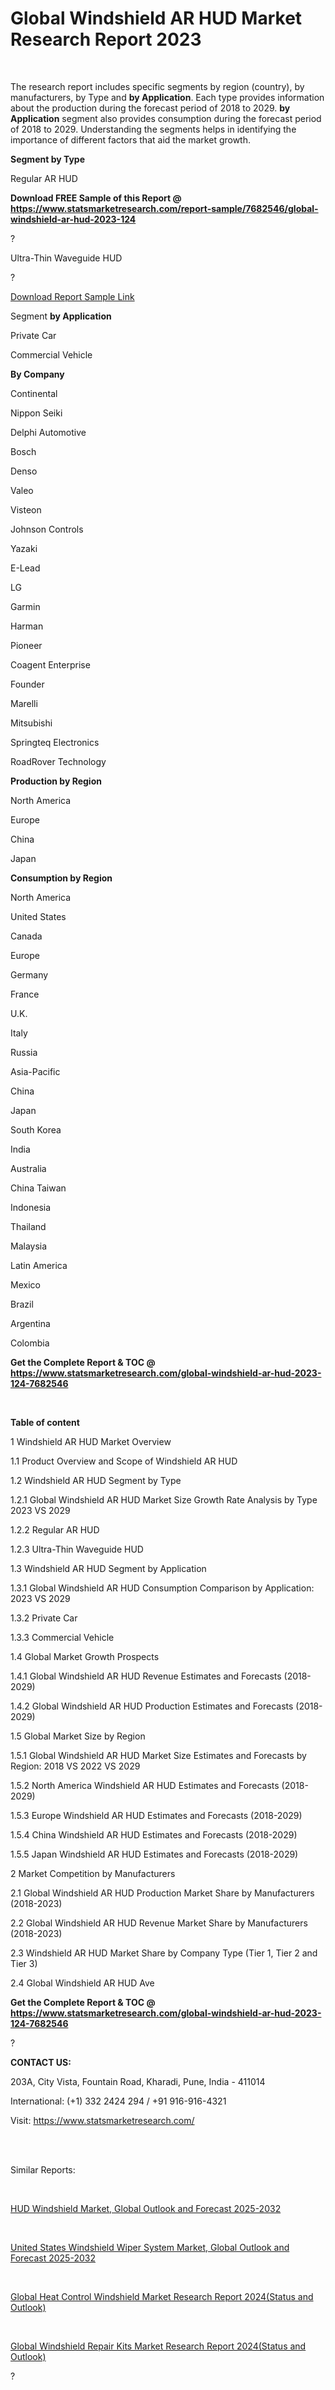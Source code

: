 <h1>Global Windshield AR HUD Market Research Report 2023</h1><br/><p>The research report includes specific segments by region (country), by manufacturers, by Type and <strong>by Application</strong>. Each type provides information about the production during the forecast period of 2018 to 2029. <strong>by Application</strong> segment also provides consumption during the forecast period of 2018 to 2029. Understanding the segments helps in identifying the importance of different factors that aid the market growth.</p>
 
 
 
 <p><strong>Segment by Type</strong></p>
 
 
 
 <p>Regular AR HUD</p>
 
 
 
 <div><b>Download FREE Sample of this Report @ <a href="https://www.statsmarketresearch.com/download-free-sample/7682546/global-windshield-ar-hud-2023-124">https://www.statsmarketresearch.com/report-sample/7682546/global-windshield-ar-hud-2023-124</a></b></div>
 
 
 
 <p>? </p>
 
 
 
 <p>Ultra-Thin Waveguide HUD</p>
 
 
 
 <p>? </p>
 
 
 
 <p><a href="https://www.statsmarketresearch.com/download-free-sample/7682546/global-windshield-ar-hud-2023-124">Download Report Sample Link</a></p>
 
 
 
 <p>Segment <strong>by Application</strong></p>
 
 
 
 <p>Private Car</p>
 
 
 
 <p>Commercial Vehicle</p>
 
 
 
 <p><strong>By Company</strong></p>
 
 
 
 <p>Continental</p>
 
 
 
 <p>Nippon Seiki</p>
 
 
 
 <p>Delphi Automotive</p>
 
 
 
 <p>Bosch</p>
 
 
 
 <p>Denso</p>
 
 
 
 <p>Valeo</p>
 
 
 
 <p>Visteon</p>
 
 
 
 <p>Johnson Controls</p>
 
 
 
 <p>Yazaki</p>
 
 
 
 <p>E-Lead</p>
 
 
 
 <p>LG</p>
 
 
 
 <p>Garmin</p>
 
 
 
 <p>Harman</p>
 
 
 
 <p>Pioneer</p>
 
 
 
 <p>Coagent Enterprise</p>
 
 
 
 <p>Founder</p>
 
 
 
 <p>Marelli</p>
 
 
 
 <p>Mitsubishi</p>
 
 
 
 <p>Springteq Electronics</p>
 
 
 
 <p>RoadRover Technology</p>
 
 
 
 <p><strong>Production by Region</strong></p>
 
 
 
 <p>North America</p>
 
 
 
 <p>Europe</p>
 
 
 
 <p>China</p>
 
 
 
 <p>Japan</p>
 
 
 
 <p><strong>Consumption by Region</strong></p>
 
 
 
 <p>North America</p>
 
 
 
 <p>United States</p>
 
 
 
 <p>Canada</p>
 
 
 
 <p>Europe</p>
 
 
 
 <p>Germany</p>
 
 
 
 <p>France</p>
 
 
 
 <p>U.K.</p>
 
 
 
 <p>Italy</p>
 
 
 
 <p>Russia</p>
 
 
 
 <p>Asia-Pacific</p>
 
 
 
 <p>China</p>
 
 
 
 <p>Japan</p>
 
 
 
 <p>South Korea</p>
 
 
 
 <p>India</p>
 
 
 
 <p>Australia</p>
 
 
 
 <p>China Taiwan</p>
 
 
 
 <p>Indonesia</p>
 
 
 
 <p>Thailand</p>
 
 
 
 <p>Malaysia</p>
 
 
 
 <p>Latin America</p>
 
 
 
 <p>Mexico</p>
 
 
 
 <p>Brazil</p>
 
 
 
 <p>Argentina</p>
 
 
 
 <p>Colombia</p>
 
 
 
 <div><b>Get the Complete Report & TOC @ <a href="https://www.statsmarketresearch.com/global-windshield-ar-hud-2023-124-7682546">https://www.statsmarketresearch.com/global-windshield-ar-hud-2023-124-7682546</a></b></div>
 
 
 
 <p><br />
 
 <b>Table of content</b></p>
 
 
 
 <p>1 Windshield AR HUD Market Overview<br />
 
 1.1 Product Overview and Scope of Windshield AR HUD<br />
 
 1.2 Windshield AR HUD Segment by Type<br />
 
 1.2.1 Global Windshield AR HUD Market Size Growth Rate Analysis by Type 2023 VS 2029<br />
 
 1.2.2 Regular AR HUD<br />
 
 1.2.3 Ultra-Thin Waveguide HUD<br />
 
 1.3 Windshield AR HUD Segment by Application<br />
 
 1.3.1 Global Windshield AR HUD Consumption Comparison by Application: 2023 VS 2029<br />
 
 1.3.2 Private Car<br />
 
 1.3.3 Commercial Vehicle<br />
 
 1.4 Global Market Growth Prospects<br />
 
 1.4.1 Global Windshield AR HUD Revenue Estimates and Forecasts (2018-2029)<br />
 
 1.4.2 Global Windshield AR HUD Production Estimates and Forecasts (2018-2029)<br />
 
 1.5 Global Market Size by Region<br />
 
 1.5.1 Global Windshield AR HUD Market Size Estimates and Forecasts by Region: 2018 VS 2022 VS 2029<br />
 
 1.5.2 North America Windshield AR HUD Estimates and Forecasts (2018-2029)<br />
 
 1.5.3 Europe Windshield AR HUD Estimates and Forecasts (2018-2029)<br />
 
 1.5.4 China Windshield AR HUD Estimates and Forecasts (2018-2029)<br />
 
 1.5.5 Japan Windshield AR HUD Estimates and Forecasts (2018-2029)<br />
 
 2 Market Competition by Manufacturers<br />
 
 2.1 Global Windshield AR HUD Production Market Share by Manufacturers (2018-2023)<br />
 
 2.2 Global Windshield AR HUD Revenue Market Share by Manufacturers (2018-2023)<br />
 
 2.3 Windshield AR HUD Market Share by Company Type (Tier 1, Tier 2 and Tier 3)<br />
 
 2.4 Global Windshield AR HUD Ave</p>
 
 
 
 <div><b>Get the Complete Report & TOC @ <a href="https://www.statsmarketresearch.com/global-windshield-ar-hud-2023-124-7682546">https://www.statsmarketresearch.com/global-windshield-ar-hud-2023-124-7682546</a></b></div>
 
 
 
 <p>? </p>
 
 
 
 <p><b>CONTACT US:</b><br />
 
 203A, City Vista, Fountain Road, Kharadi, Pune, India - 411014<br />
 
 International: (+1) 332 2424 294 / +91 916-916-4321<br />
 
 Visit: <a href="https://www.statsmarketresearch.com/">https://www.statsmarketresearch.com/</a><br />
 
 <br />
 
 <br />
 
 Similar Reports:<br />
 
 <br />
 
 <a href="https://www.statsmarketresearch.com/global-hud-windshield-forecast-2025-2032-83-8037152">HUD Windshield Market, Global Outlook and Forecast 2025-2032</a><br />
 
 <br />
 
 <a href="https://www.statsmarketresearch.com/global-united-states-windshield-wiper-system-forecast-2025-2032-555-8030834">United States Windshield Wiper System Market, Global Outlook and Forecast 2025-2032</a><br />
 
 <br />
 
 <a href="https://www.statsmarketresearch.com/global-heat-control-windshield-2024-744-8021729">Global Heat Control Windshield Market Research Report 2024(Status and Outlook)</a><br />
 
 <br />
 
 <a href="https://www.statsmarketresearch.com/global-windshield-repair-kits-2024-288-8011785">Global Windshield Repair Kits Market Research Report 2024(Status and Outlook)</a><br />
 
 ? </p>